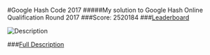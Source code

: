 #Google Hash Code 2017
#####My solution to Google Hash Online Qualification Round 2017
###Score: 2520184
 ###[Leaderboard](https://hashcode.withgoogle.com/hashcode_2017.html)

![Description](../blob/master/description.png)

###[Full Description](../blob/master/streaming_videos.pdf)